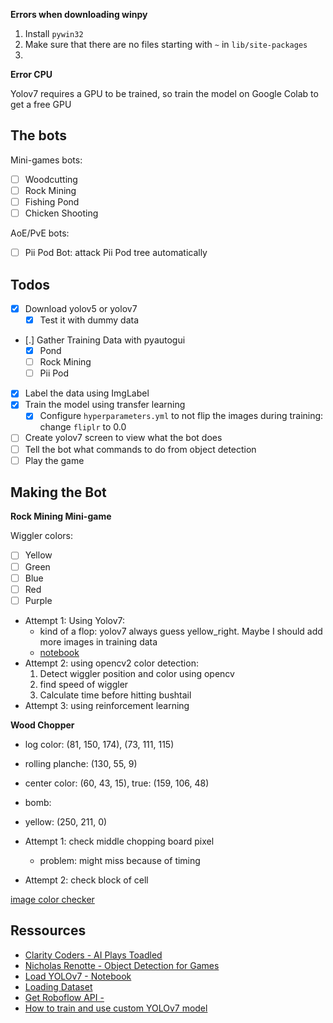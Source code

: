 **Errors when downloading winpy**

1. Install `pywin32`
2. Make sure that there are no files starting with `~` in `lib/site-packages`
3. 

**Error CPU**

Yolov7 requires a GPU to be trained, so train the model on Google Colab to get a free GPU

## The bots

Mini-games bots:
- [ ] Woodcutting
- [ ] Rock Mining
- [ ] Fishing Pond
- [ ] Chicken Shooting

AoE/PvE bots:
- [ ] Pii Pod Bot: attack Pii Pod tree automatically


## Todos

- [X] Download yolov5 or yolov7 
    - [X] Test it with dummy data
- [.] Gather Training Data with pyautogui 
    - [X] Pond
    - [ ] Rock Mining
    - [ ] Pii Pod
- [X] Label the data using ImgLabel
- [X] Train the model using transfer learning
    - [X] Configure `hyperparameters.yml` to not flip the images during training: change `fliplr` to 0.0
- [ ] Create yolov7 screen to view what the bot does
- [ ] Tell the bot what commands to do from object detection
- [ ] Play the game

## Making the Bot

**Rock Mining Mini-game**

Wiggler colors:
- [ ] Yellow
- [ ] Green
- [ ] Blue
- [ ] Red
- [ ] Purple

- Attempt 1: Using Yolov7: 
  + kind of a flop: yolov7 always guess yellow_right. Maybe I 
    should add more images in training data
  + [notebook](https://colab.research.google.com/drive/1nkpg66ECO5QN1le55V0VW0GjhbZT78yX#scrollTo=6AGhNOSSHY4_)
- Attempt 2: using opencv2 color detection: 
  1. Detect wiggler position and color using opencv
  2. find speed of wiggler 
  3. Calculate time before hitting bushtail
- Attempt 3: using reinforcement learning

**Wood Chopper**

- log color: (81, 150, 174), (73, 111, 115)
- rolling planche: (130, 55, 9)
- center color: (60, 43, 15), true: (159, 106, 48)
- bomb: 
- yellow: (250, 211, 0)

- Attempt 1: check middle chopping board pixel 
  + problem: might miss because of timing
- Attempt 2: check block of cell

[image color checker](https://imagecolorpicker.com/)

## Ressources

- [Clarity Coders - AI Plays Toadled](https://www.youtube.com/watch?v=aNWvfF6TLlg)
- [Nicholas Renotte - Object Detection for Games](https://www.youtube.com/watch?v=0efnQCHbsyE)
- [Load YOLOv7 - Notebook](https://colab.research.google.com/drive/1nKoC-_areXmc_20Xn7z6kcqHEKU7SJsX#scrollTo=2S577j74Qcqa)
- [Loading Dataset](https://towardsdatascience.com/yolov7-a-deep-dive-into-the-current-state-of-the-art-for-object-detection-ce3ffedeeaeb)
- [Get Roboflow API - ](https://docs.roboflow.com/rest-api)
- [How to train and use custom YOLOv7 model](https://blog.paperspace.com/yolov7/)

